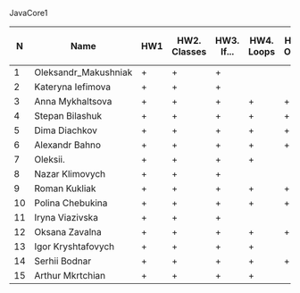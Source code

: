 JavaCore1

N|Name| HW1 | HW2. Classes|HW3. If...|HW4. Loops|HW5. OOP1 |HW6. OOP2 |HW7. Inner classes| HW8. Collection | HW9. String|HW10. Exception|HW11. Thread. IO|HW12. Java8
--|--|--|--|--|--|--|--|--|--|--|--|--|--
1|Oleksandr_Makushniak|+|+|+||||||||||
2|Kateryna Iefimova|+|+|+||||||||||
3|Anna Mykhaltsova|+|+|+|+|+||||||||
4|Stepan Bilashuk|+|+|+|+|+|+|||||||
5|Dima Diachkov|+|+|+|+|+|+|||||||
6|Alexandr Bahno|+|+|+|+|+|+|||||||
7|Oleksii.|+|+|+|+|||||||||
8|Nazar Klimovych|+|+|+||||||||||
9|Roman Kukliak|+|+|+|+|+||||||||
10|Polina Chebukina|+|+|+|+|+||||||||
11|Iryna Viazivska|+|+|+||||||||||
12|Oksana Zavalna|+|+|+|+|+|.|||||||
13|Igor Kryshtafovych|+|+|+|+|||||||||
14|Serhii Bodnar|+|+|+|+|+|+|||||||
15|Arthur Mkrtchian|+|+|+|+|||||||||

 
